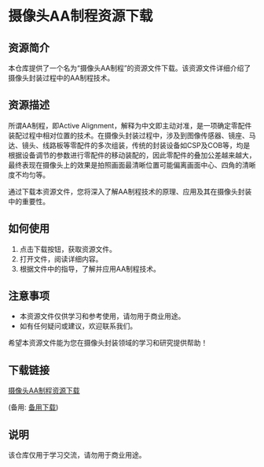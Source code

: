 # 摄像头AA制程资源下载

## 资源简介

本仓库提供了一个名为“摄像头AA制程”的资源文件下载。该资源文件详细介绍了摄像头封装过程中的AA制程技术。

## 资源描述

所谓AA制程，即Active Alignment，解释为中文即主动对准，是一项确定零配件装配过程中相对位置的技术。在摄像头封装过程中，涉及到图像传感器、镜座、马达、镜头、线路板等零配件的多次组装，传统的封装设备如CSP及COB等，均是根据设备调节的参数进行零配件的移动装配的，因此零配件的叠加公差越来越大，最终表现在摄像头上的效果是拍照画面最清晰位置可能偏离画面中心、四角的清晰度不均匀等。

通过下载本资源文件，您将深入了解AA制程技术的原理、应用及其在摄像头封装中的重要性。

## 如何使用

1. 点击下载按钮，获取资源文件。
2. 打开文件，阅读详细内容。
3. 根据文件中的指导，了解并应用AA制程技术。

## 注意事项

- 本资源文件仅供学习和参考使用，请勿用于商业用途。
- 如有任何疑问或建议，欢迎联系我们。

希望本资源文件能为您在摄像头封装领域的学习和研究提供帮助！

## 下载链接
[摄像头AA制程资源下载](https://pan.quark.cn/s/1d74b55763aa) 

(备用: [备用下载](https://pan.baidu.com/s/1qgUvTERC0r9pASxf_0E0_g?pwd=1234))

## 说明

该仓库仅用于学习交流，请勿用于商业用途。
